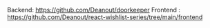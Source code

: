 Backend: https://github.com/Deanout/doorkeeper
<space><space>
Frontend : https://github.com/Deanout/react-wishlist-series/tree/main/frontend
